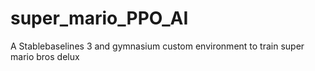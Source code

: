 # super_mario_PPO_AI
A Stablebaselines 3 and gymnasium custom environment to train super mario bros delux

